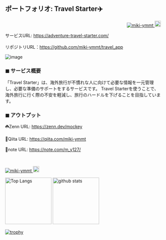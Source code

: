 ## ポートフォリオ: Travel Starter✈️　　　
<p align="right">
  <a href="https://github.com/miki-ymmt/miki-ymmt/">
    <img src="https://komarev.com/ghpvc/?username=miki-ymmt" alt="miki-ymmt" />
  </a>
  <a href="https://github.com/miki-ymmt">
    <img height="20" src="https://img.shields.io/github/followers/miki-ymmt?label=follow&logo=github&style=flat" />
  </a>
</p>

サービスURL:  https://adventure-travel-starter.com/
<br>
<br>
リポジトリURL：https://github.com/miki-ymmt/travel_app


![image](https://github.com/user-attachments/assets/18ca2c98-19cd-4d62-a04d-b8e4c8abe599)

### ◼︎ サービス概要　<br>
「Travel Starter」は、海外旅行が不慣れな人に向けて必要な情報を一元管理し、必要な準備のサポートをするサービスです。
Travel Starterを使うことで、海外旅行に行く際の不安を軽減し、旅行のハードルを下げることを目指しています。
<br>

###  ◼︎ アウトプット　<br>
☘️Zenn URL: https://zenn.dev/mockey 
<br>
<br>
👒Qiita URL: https://qiita.com/miki-ymmt
<br>
<br>
📔note URL: https://note.com/m_y127/

<br>
<p align="left">
  <a href="https://github.com/miki-ymmt/miki-ymmt/">
    <img src="https://komarev.com/ghpvc/?username=miki-ymmt" alt="miki-ymmt" />
  </a>
  <a href="https://github.com/miki-ymmt">
    <img height="20" src="https://img.shields.io/github/followers/miki-ymmt?label=follow&logo=github&style=flat" />
  </a>
</p>

<p align="left"> 
  <img alt="Top Langs" height="150px" src="https://github-readme-stats.vercel.app/api/top-langs/?username=miki-ymmt&layout=compact&count_private=true&show_icons=true&theme=solarized-light" />
  <img alt="github stats" height="150px" src="https://github-readme-stats.vercel.app/api?username=miki-ymmt&count_private=true&show_icons=true&show_icons=true&theme=solarized-light" />
</p>



[![trophy](https://github-profile-trophy.vercel.app/?username=miki-ymmt&theme=solarized-light&column=7)](https://github.com/ryo-ma/github-profile-trophy)



